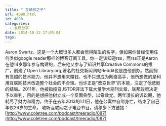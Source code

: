 ```yaml
---
title: " 互联网之子"
url: 4090.html
id: 4090
categories:
  - 发现分享
date: 2014-10-12 17:09:04
tags:
---
```


Aaron Swartz，这是一个大概很多人都会觉得陌生的名字，但如果你曾经使用任何类似google reader那样的博客订阅工具，你一定该知道rss，而rss正是Aaron在他14岁那年参与构建的，后来他又参与了知识共享Creative Commons的推广，创建了Open Library.org,著名的社交新闻网站Reddit也是由他创办。然而拥有高超的技术能力，他并不想用来赚钱，也不只想成为网络高手，他所想做的是利用互联网技术改造整个社会的不合理。也许正是“改变世界”的本能，注定了他悲剧的结局。2011年，他被指控自JSTOR非法下载大量学术期刊文章，联邦政府决定予以重判，目的是想把他树立成一个反面典型，以儆效尤。两年漫长的诉讼期，他耗尽了财力和精力，终于在去年2013的1.11日，他在公寓中自缢身亡，结束了自己年仅26岁的生命。 收听互联网之子电台节目，请移步下方链接： [http://www.coletree.com/podcast/treeradio/087](http://www.coletree.com/podcast/treeradio/087)
